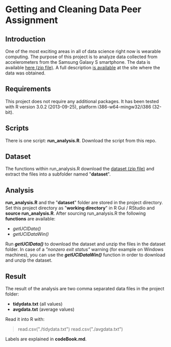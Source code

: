 Getting and Cleaning Data Peer Assignment
=========================================
## Introduction
One of the most exciting areas in all of data science right now is wearable computing. The purpose of this project is to analyze data collected from accelerometers from the Samsung Galaxy S smartphone. The data is available [here (zip file)](https://d396qusza40orc.cloudfront.net/getdata%2Fprojectfiles%2FUCI%20HAR%20Dataset.zip). A full description [is available](http://archive.ics.uci.edu/ml/datasets/Human+Activity+Recognition+Using+Smartphones) at the site where the data was obtained.
## Requirements
This project does not require any additional packages. It has been tested with R version 3.0.2 (2013-09-25), platform i386-w64-mingw32/i386 (32-bit).
## Scripts
There is one script: __run_analysis.R__. Download the script from this repo.
## Dataset
The functions within run_analysis.R download the 
[dataset (zip file)](https://d396qusza40orc.cloudfront.net/getdata%2Fprojectfiles%2FUCI%20HAR%20Dataset.zip) and extract the files into a subfolder named "__dataset__". 
## Analysis
__run_analysis.R__ and the "__dataset__" folder are stored in the project directory. Set this project directory as "__working directory__" in R Gui / RStudio and __source run_analysis.R__. After sourcing run_analysis.R the following __functions__ are available:
* _getUCIData()_
* _getUCIDataWin()_

Run *__getUCIData()__* to download the dataset and unzip the files in the dataset folder. In case of a *"nonzero exit status"* warning (for example on Windows machines), you can use the *__getUCIDataWin()__* function in order to download and unzip the dataset.
## Result
The result of the analysis are two comma separated data files in the project folder:
* __tidydata.txt__ (all values)
* __avgdata.txt__ (average values)

Read it into R with:

> read.csv("./tidydata.txt")
> read.csv("./avgdata.txt")

Labels are explained in __codeBook.md__.

